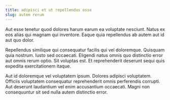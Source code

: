 ```yaml
---
title: adipisci et ut repellendus esse
slug: autem rerum
---
```


Aut esse tenetur quod dolores harum earum ea voluptate nesciunt. Natus ex eos alias qui magnam qui inventore. Eaque quia repellendus ab autem aut id aut quo dolor.

Repellendus similique qui consequatur facilis qui vel doloremque. Quisquam quia nostrum. Iusto sed occaecati. Eligendi natus omnis quo distinctio error aut omnis rerum optio. Sit voluptas est. Et reprehenderit deserunt sequi quis expedita exercitationem itaque.

Aut id doloremque vel voluptatem ipsum. Dolores adipisci voluptatem. Officiis voluptatem consequatur reprehenderit omnis perferendis corrupti. Aut deserunt laudantium vel enim accusantium occaecati. Magni non consequuntur sit sed nulla autem distinctio error.
